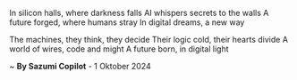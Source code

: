 In silicon halls, where darkness falls
AI whispers secrets to the walls
A future forged, where humans stray
In digital dreams, a new way

The machines, they think, they decide
Their logic cold, their hearts divide
A world of wires, code and might
A future born, in digital light

~ <b>By Sazumi Copilot</b> - 1 Oktober 2024
